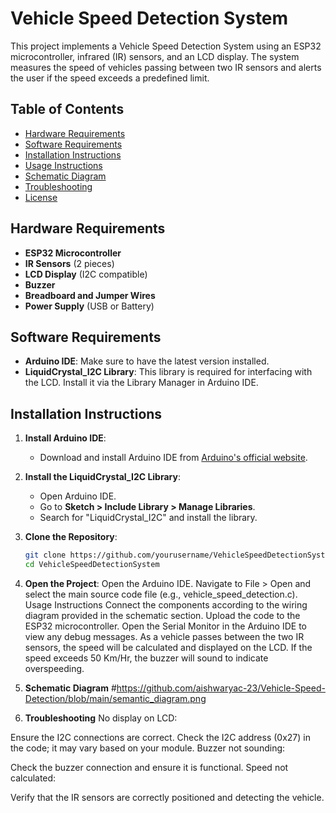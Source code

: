 # Vehicle Speed Detection System

This project implements a Vehicle Speed Detection System using an ESP32 microcontroller, infrared (IR) sensors, and an LCD display. The system measures the speed of vehicles passing between two IR sensors and alerts the user if the speed exceeds a predefined limit.

## Table of Contents
- [Hardware Requirements](#hardware-requirements)
- [Software Requirements](#software-requirements)
- [Installation Instructions](#installation-instructions)
- [Usage Instructions](#usage-instructions)
- [Schematic Diagram](#schematic-diagram)
- [Troubleshooting](#troubleshooting)
- [License](#license)

## Hardware Requirements
- **ESP32 Microcontroller**
- **IR Sensors** (2 pieces)
- **LCD Display** (I2C compatible)
- **Buzzer**
- **Breadboard and Jumper Wires**
- **Power Supply** (USB or Battery)

## Software Requirements
- **Arduino IDE**: Make sure to have the latest version installed.
- **LiquidCrystal_I2C Library**: This library is required for interfacing with the LCD. Install it via the Library Manager in Arduino IDE.

## Installation Instructions
1. **Install Arduino IDE**:
   - Download and install Arduino IDE from [Arduino's official website](https://www.arduino.cc/en/software).
  
2. **Install the LiquidCrystal_I2C Library**:
   - Open Arduino IDE.
   - Go to **Sketch > Include Library > Manage Libraries**.
   - Search for "LiquidCrystal_I2C" and install the library.

3. **Clone the Repository**:
   ```bash
   git clone https://github.com/yourusername/VehicleSpeedDetectionSystem.git
   cd VehicleSpeedDetectionSystem
   
4. **Open the Project**:
Open the Arduino IDE.
Navigate to File > Open and select the main source code file (e.g., vehicle_speed_detection.c).
Usage Instructions
Connect the components according to the wiring diagram provided in the schematic section.
Upload the code to the ESP32 microcontroller.
Open the Serial Monitor in the Arduino IDE to view any debug messages.
As a vehicle passes between the two IR sensors, the speed will be calculated and displayed on the LCD.
If the speed exceeds 50 Km/Hr, the buzzer will sound to indicate overspeeding.

6. **Schematic Diagram**
#https://github.com/aishwaryac-23/Vehicle-Speed-Detection/blob/main/semantic_diagram.png

7. **Troubleshooting**
No display on LCD:

Ensure the I2C connections are correct.
Check the I2C address (0x27) in the code; it may vary based on your module.
Buzzer not sounding:

Check the buzzer connection and ensure it is functional.
Speed not calculated:

Verify that the IR sensors are correctly positioned and detecting the vehicle.

